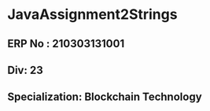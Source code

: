 # JavaAssignment2Strings
## ERP No : 210303131001
## Div: 23
## Specialization: Blockchain Technology